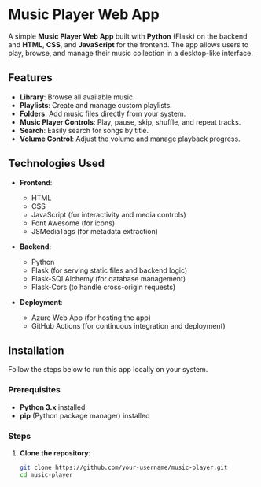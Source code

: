 # Music Player Web App

A simple **Music Player Web App** built with **Python** (Flask) on the backend and **HTML**, **CSS**, and **JavaScript** for the frontend. The app allows users to play, browse, and manage their music collection in a desktop-like interface.

## Features

- **Library**: Browse all available music.
- **Playlists**: Create and manage custom playlists.
- **Folders**: Add music files directly from your system.
- **Music Player Controls**: Play, pause, skip, shuffle, and repeat tracks.
- **Search**: Easily search for songs by title.
- **Volume Control**: Adjust the volume and manage playback progress.

## Technologies Used

- **Frontend**:
  - HTML
  - CSS
  - JavaScript (for interactivity and media controls)
  - Font Awesome (for icons)
  - JSMediaTags (for metadata extraction)

- **Backend**:
  - Python
  - Flask (for serving static files and backend logic)
  - Flask-SQLAlchemy (for database management)
  - Flask-Cors (to handle cross-origin requests)

- **Deployment**:
  - Azure Web App (for hosting the app)
  - GitHub Actions (for continuous integration and deployment)

## Installation

Follow the steps below to run this app locally on your system.

### Prerequisites

- **Python 3.x** installed
- **pip** (Python package manager) installed

### Steps

1. **Clone the repository**:
   ```bash
   git clone https://github.com/your-username/music-player.git
   cd music-player
